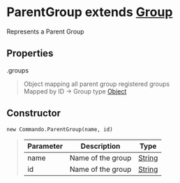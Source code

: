 # ParentGroup extends [Group](https://github.com/Forbidden-Duck/eris.js-commando/tree/master/docs/Classes/Group.md)
Represents a Parent Group

## Properties
.groups
> Object mapping all parent group registered groups\
> Mapped by ID -> Group
> type [Object](https://developer.mozilla.org/en-US/docs/Web/JavaScript/Reference/Global_Objects/Object)

## Constructor
`new Commando.ParentGroup(name, id)`
> Parameter | Description | Type
> --------- | ----------- | ----
> name | Name of the group | [String](https://developer.mozilla.org/en-US/docs/Web/JavaScript/Reference/Global_Objects/String)
> id | Name of the group | [String](https://developer.mozilla.org/en-US/docs/Web/JavaScript/Reference/Global_Objects/String)